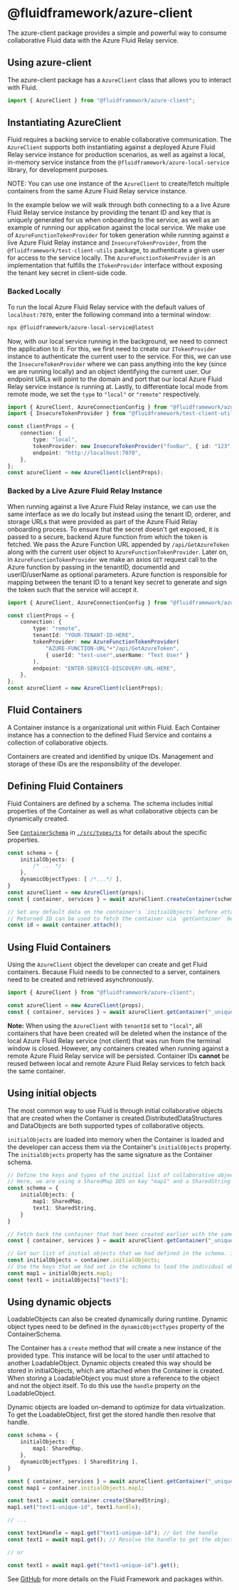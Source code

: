 # @fluidframework/azure-client

The azure-client package provides a simple and powerful way to consume collaborative Fluid data with the Azure Fluid Relay service.

## Using azure-client

The azure-client package has a `AzureClient` class that allows you to interact with Fluid.

```typescript
import { AzureClient } from "@fluidframework/azure-client";
```

## Instantiating AzureClient

Fluid requires a backing service to enable collaborative communication. The `AzureClient` supports both instantiating against a deployed Azure Fluid Relay service instance for production scenarios, as well as against a local, in-memory service instance from the `@fluidframework/azure-local-service` library, for development purposes.

NOTE: You can use one instance of the `AzureClient` to create/fetch multiple containers from the same Azure Fluid Relay service instance.

In the example below we will walk through both connecting to a a live Azure Fluid Relay service instance by providing the tenant ID and key that is uniquely generated for us when onboarding to the service, as well as an example of running our application against the local service. We make use of `AzureFunctionTokenProvider` for token generation while running against a live Azure Fluid Relay instance and `InsecureTokenProvider`, from the `@fluidframework/test-client-utils` package, to authenticate a given user for access to the service locally. The `AzureFunctionTokenProvider` is an implementation that fulfills the `ITokenProvider` interface without exposing the tenant key secret in client-side code.

### Backed Locally

To run the local Azure Fluid Relay service with the default values of `localhost:7070`, enter the following command into a terminal window:

```sh
npx @fluidframework/azure-local-service@latest
```

Now, with our local service running in the background, we need to connect the application to it. For this, we first need to create our `ITokenProvider` instance to authenticate the current user to the service. For this, we can use the `InsecureTokenProvider` where we can pass anything into the key (since we are running locally) and an object identifying the current user. Our endpoint URLs will point to the domain and port that our local Azure Fluid Relay service instance is running at. Lastly, to differentiate local mode from remote mode, we set the `type` to `"local"` or `"remote"` respectively.

```typescript
import { AzureClient, AzureConnectionConfig } from "@fluidframework/azure-client";
import { InsecureTokenProvider } from "@fluidframework/test-client-utils";

const clientProps = {
    connection: {
        type: "local",
        tokenProvider: new InsecureTokenProvider("fooBar", { id: "123", name: "Test User" }),
        endpoint: "http://localhost:7070",
    },
};
const azureClient = new AzureClient(clientProps);
```

### Backed by a Live Azure Fluid Relay Instance

When running against a live Azure Fluid Relay instance, we can use the same interface as we do locally but instead using the tenant ID, orderer, and storage URLs that were provided as part of the Azure Fluid Relay onboarding process. To ensure that the secret doesn't get exposed, it is passed to a secure, backend Azure function from which the token is fetched. We pass the Azure Function URL appended by `/api/GetAzureToken` along with the current user object to `AzureFunctionTokenProvider`. Later on, in `AzureFunctionTokenProvider` we make an axios `GET` request call to the Azure function by passing in the tenantID, documentId and userID/userName as optional parameters. Azure function is responsible for mapping between the tenant ID to a tenant key secret to generate and sign the token such that the service will accept it.

```typescript
import { AzureClient, AzureConnectionConfig } from "@fluidframework/azure-client";

const clientProps = {
    connection: {
        type: "remote",
        tenantId: "YOUR-TENANT-ID-HERE",
        tokenProvider: new AzureFunctionTokenProvider(
            "AZURE-FUNCTION-URL"+"/api/GetAzureToken",
            { userId: "test-user",userName: "Test User" }
        ),
        endpoint: "ENTER-SERVICE-DISCOVERY-URL-HERE",
    },
};
const azureClient = new AzureClient(clientProps);
```

## Fluid Containers

A Container instance is a organizational unit within Fluid. Each Container instance has a connection to the defined Fluid Service and contains a collection of collaborative objects.

Containers are created and identified by unique IDs. Management and storage of these IDs are the responsibility of the developer.

## Defining Fluid Containers

Fluid Containers are defined by a schema. The schema includes initial properties of the Container as well as what collaborative objects can be dynamically created.

See [`ContainerSchema`](./src/types.ts) in [`./src/types/ts`](./src/types.ts) for details about the specific properties.

```typescript
const schema = {
    initialObjects: {
        /* ... */
    },
    dynamicObjectTypes: [ /*...*/ ],
}
const azureClient = new AzureClient(props);
const { container, services } = await azureClient.createContainer(schema);

// Set any default data on the container's `initialObjects` before attaching
// Returned ID can be used to fetch the container via `getContainer` below
const id = await container.attach();
```

## Using Fluid Containers

Using the `AzureClient` object the developer can create and get Fluid containers. Because Fluid needs to be connected to a server, containers need to be created and retrieved asynchronously.

```typescript
import { AzureClient } from "@fluidframework/azure-client";

const azureClient = new AzureClient(props);
const { container, services } = await azureClient.getContainer("_unique-id_", schema);
```

**Note:** When using the `AzureClient` with `tenantId` set to `"local"`, all containers that have been created will be deleted when the instance of the local Azure Fluid Relay service (not client) that was run from the terminal window is closed. However, any containers created when running against a remote Azure Fluid Relay service will be persisted. Container IDs **cannot** be reused between local and remote Azure Fluid Relay services to fetch back the same container.

## Using initial objects

The most common way to use Fluid is through initial collaborative objects that are created when the Container is created.DistributedDataStructures and DataObjects are both supported types of collaborative objects.

`initialObjects` are loaded into memory when the Container is loaded and the developer can access them via the Container's `initialObjects` property. The `initialObjects` property has the same signature as the Container schema.

```typescript
// Define the keys and types of the initial list of collaborative objects.
// Here, we are using a SharedMap DDS on key "map1" and a SharedString on key "text1".
const schema = {
    initialObjects: {
        map1: SharedMap,
        text1: SharedString,
    }
}

// Fetch back the container that had been created earlier with the same ID and schema
const { container, services } = await azureClient.getContainer("_unique-id_", schema);

// Get our list of initial objects that we had defined in the schema. initialObjects here will have the same signature
const initialObjects = container.initialObjects;
// Use the keys that we had set in the schema to load the individual objects
const map1 = initialObjects.map1;
const text1 = initialObjects["text1"];
```

## Using dynamic objects

LoadableObjects can also be created dynamically during runtime. Dynamic object types need to be defined in the `dynamicObjectTypes` property of the ContainerSchema.

The Container has a `create` method that will create a new instance of the provided type. This instance will be local to the user until attached to another LoadableObject. Dynamic objects created this way should be stored in initialObjects, which are attached when the Container is created. When storing a LoadableObject you must store a reference to the object and not the object itself. To do this use the `handle` property on the LoadableObject.

Dynamic objects are loaded on-demand to optimize for data virtualization. To get the LoadableObject, first get the stored handle then resolve that handle.

```typescript
const schema = {
    initialObjects: {
        map1: SharedMap,
    },
    dynamicObjectTypes: [ SharedString ],
}

const { container, services } = await azureClient.getContainer("_unique-id_", schema);
const map1 = container.initialObjects.map1;

const text1 = await container.create(SharedString);
map1.set("text1-unique-id", text1.handle);

// ...

const text1Handle = map1.get("text1-unique-id"); // Get the handle
const text1 = await map1.get(); // Resolve the handle to get the object

// or

const text1 = await map1.get("text1-unique-id").get();
```

See [GitHub](https://github.com/microsoft/FluidFramework) for more details on the Fluid Framework and packages within.
